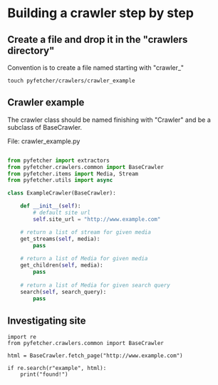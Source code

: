 # Building a crawler step by step

## Create a file and drop it in the "crawlers directory"

Convention is to create a file named starting with "crawler_"

```
touch pyfetcher/crawlers/crawler_example
```

## Crawler example

The crawler class should be named finishing with "Crawler" and be a subclass of BaseCrawler.

File: crawler_example.py

```python

from pyfetcher import extractors
from pyfetcher.crawlers.common import BaseCrawler
from pyfetcher.items import Media, Stream
from pyfetcher.utils import async

class ExampleCrawler(BaseCrawler):

    def __init__(self):
        # default site url
        self.site_url = "http://www.example.com"

    # return a list of stream for given media            
    get_streams(self, media):
        pass
        
    # return a list of Media for given media
    get_children(self, media):
        pass
        
    # return a list of Media for given search query
    search(self, search_query):
        pass        
```


## Investigating site

```
import re
from pyfetcher.crawlers.common import BaseCrawler

html = BaseCrawler.fetch_page("http://www.example.com")

if re.search(r"example", html):
    print("found!")

```